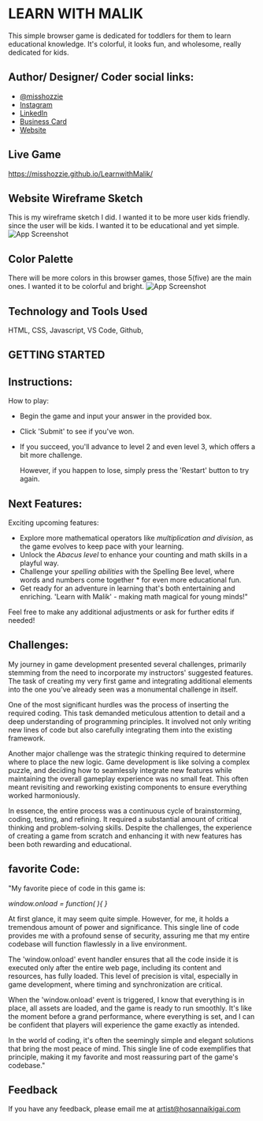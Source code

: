 
# LEARN WITH MALIK

This simple browser game is dedicated for toddlers for them to learn educational knowledge. It's colorful, it looks fun, and wholesome, really dedicated for kids. 


## Author/ Designer/ Coder social links:

- [@misshozzie](https://www.github.com/misshozzie)
- [Instagram](https://www.instagram.com/hosannaikigai/)
- [LinkedIn](https://www.linkedin.com/in/sannamartin/)
- [Business Card](https://flowcv.me/sannamartin)
- [Website](https://www.hosannaikigai.com/)


## Live Game

https://misshozzie.github.io/LearnwithMalik/



## Website Wireframe Sketch

This is my wireframe sketch I did. I wanted it to be more user kids friendly. since the user will be kids. I wanted it to be educational and yet simple.
![App Screenshot](https://i.imgur.com/M6fuT4F.jpg)




## Color Palette

There will be more colors in this browser games, those 5(five) are the main ones. I wanted it to be colorful and bright.
![App Screenshot](https://i.imgur.com/6deXtQS.png)  








## Technology and Tools Used

HTML, CSS, Javascript, VS Code, Github,
## GETTING STARTED
## Instructions:

How to play:

* Begin the game and input your answer in the provided box.
* Click 'Submit' to see if you've won.
* If you succeed, you'll advance to level 2 and even level 3, which offers a bit more challenge. 
    
    However, if you happen to lose, simply press the 'Restart' button to try again.



## Next Features:

Exciting upcoming features:

* Explore more mathematical operators like _multiplication and division_, as the game evolves to keep pace with your learning.
* Unlock the _Abacus level_ to enhance your counting and math skills in a playful way.
* Challenge your _spelling abilities_ with the Spelling Bee level, where words and numbers come together * for even more educational fun.
* Get ready for an adventure in learning that's both entertaining and enriching. 'Learn with Malik' - making math magical for young minds!"

Feel free to make any additional adjustments or ask for further edits if needed!


## Challenges:

My journey in game development presented several challenges, primarily stemming from the need to incorporate my instructors' suggested features. The task of creating my very first game and integrating additional elements into the one you've already seen was a monumental challenge in itself.

One of the most significant hurdles was the process of inserting the required coding. This task demanded meticulous attention to detail and a deep understanding of programming principles. It involved not only writing new lines of code but also carefully integrating them into the existing framework.

Another major challenge was the strategic thinking required to determine where to place the new logic. Game development is like solving a complex puzzle, and deciding how to seamlessly integrate new features while maintaining the overall gameplay experience was no small feat. This often meant revisiting and reworking existing components to ensure everything worked harmoniously.

In essence, the entire process was a continuous cycle of brainstorming, coding, testing, and refining. It required a substantial amount of critical thinking and problem-solving skills. Despite the challenges, the experience of creating a game from scratch and enhancing it with new features has been both rewarding and educational.

## favorite Code:

"My favorite piece of code in this game is:

*window.onload = function( ){ }*

At first glance, it may seem quite simple. However, for me, it holds a tremendous amount of power and significance. This single line of code provides me with a profound sense of security, assuring me that my entire codebase will function flawlessly in a live environment.

The 'window.onload' event handler ensures that all the code inside it is executed only after the entire web page, including its content and resources, has fully loaded. This level of precision is vital, especially in game development, where timing and synchronization are critical.

When the 'window.onload' event is triggered, I know that everything is in place, all assets are loaded, and the game is ready to run smoothly. It's like the moment before a grand performance, where everything is set, and I can be confident that players will experience the game exactly as intended.

In the world of coding, it's often the seemingly simple and elegant solutions that bring the most peace of mind. This single line of code exemplifies that principle, making it my favorite and most reassuring part of the game's codebase."
## Feedback

If you have any feedback, please email me at artist@hosannaikigai.com

